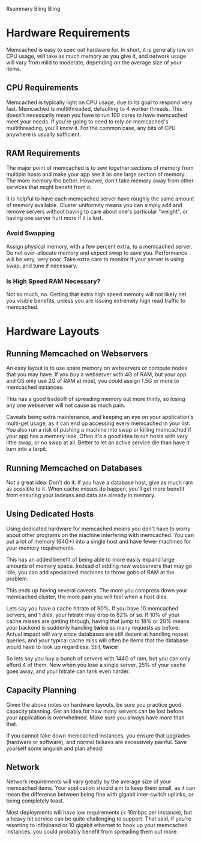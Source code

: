 ﻿#summary Bling Bling



# Hardware Requirements #

Memcached is easy to spec out hardware for. In short, it is generally low on CPU usage, will take as much memory as you give it, and network usage will vary from mild to moderate, depending on the average size of your items.

## CPU Requirements ##

Memcached is typically light on CPU usage, due to its goal to respond very fast. Memcached is multithreaded, defaulting to 4 worker threads. This doesn't necessarily mean you have to run 100 cores to have memcached meet your needs. If you're going to need to rely on memcached's multithreading, you'll know it. For the common case, any bits of CPU anywhere is usually sufficient.

## RAM Requirements ##

The major point of memcached is to sew together sections of memory from multiple hosts and make your app see it as one large section of memory. The more memory the better. However, don't take memory away from other services that might benefit from it.

It is helpful to have each memcached server have roughly the same amount of memory available. Cluster uniformity means you can simply add and remove servers without having to care about one's particular "weight", or having one server hurt more if it is lost.

### Avoid Swapping ###

Assign physical memory, with a few percent extra, to a memcached server. Do not over-allocate memory and expect swap to save you. Performance will be very, very poor. Take extra care to monitor if your server is using swap, and tune if necessary.

### Is High Speed RAM Necessary? ###

Not so much, no. Getting that extra high speed memory will not likely net you visible benefits, unless you are issuing extremely high read traffic to memcached.

# Hardware Layouts #

## Running Memcached on Webservers ##

An easy layout is to use spare memory on webservers or compute nodes that you may have. If you buy a webserver with 4G of RAM, but your app and OS only use 2G of RAM at most, you could assign 1.5G or more to memcached instances.

This has a good tradeoff of spreading memory out more thinly, so losing any one webserver will not cause as much pain.

Caveats being extra maintenance, and keeping an eye on your application's multi-get usage, as it can end up accessing every memcached in your list. You also run a risk of pushing a machine into swap or killing memcached if your app has a memory leak. Often it's a good idea to run hosts with very little swap, or no swap at all. Better to let an active service die than have it turn into a tarpit.

## Running Memcached on Databases ##

Not a great idea. Don't do it. If you have a database host, give as much ram as possible to it. When cache misses do happen, you'll get more benefit from ensuring your indexes and data are already in memory.

## Using Dedicated Hosts ##

Using dedicated hardware for memcached means you don't have to worry about other programs on the machine interfering with memcached. You can put a lot of memory (64G+) into a single host and have fewer machines for your memory requirements.

This has an added benefit of being able to more easily expand large amounts of memory space. Instead of adding new webservers that may go idle, you can add specialized machines to throw gobs of RAM at the problem.

This ends up having several caveats. The more you compress down your memcached cluster, the more pain you will feel when a host dies.

Lets say you have a cache hitrate of 90%. If you have 10 memcached servers, and 1 dies, your hitrate may drop to 82% or so. If 10% of your cache misses are getting through, having that jump to 18% or 20% means your backend is suddenly handling **twice** as many requests as before. Actual impact will vary since databases are still decent at handling repeat queries, and your typical cache miss will often be items that the database would have to look up regardless. Still, **twice**!

So lets say you buy a bunch of servers with 144G of ram, but you can only afford 4 of them. Now when you lose a single server, 25% of your cache goes away, and your hitrate can tank even harder.

## Capacity Planning ##

Given the above notes on hardware layouts, be sure you practice good capacity planning. Get an idea for how many servers can be lost before your application is overwhelmed. Make sure you always have more than that.

If you cannot take down memcached instances, you ensure that upgrades (hardware or software), and normal failures are excessively painful. Save yourself some anguish and plan ahead.

## Network ##

Network requirements will vary greatly by the average size of your memcached items. Your application should aim to keep them small, as it can mean the difference between being fine with gigabit inter-switch uplinks, or being completely toast.

Most deployments will have low requirements (< 10mbps per instance), but a heavy hit service can be quite challenging to support. That said, if you're resorting to infiniband or 10 gigabit ethernet to hook up your memcached instances, you could probably benefit from spreading them out more.
